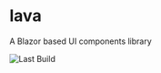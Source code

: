 # lava
A Blazor based UI components library


![Last Build](https://github.com/AminEsmaeily/lava/workflows/CI/badge.svg)
